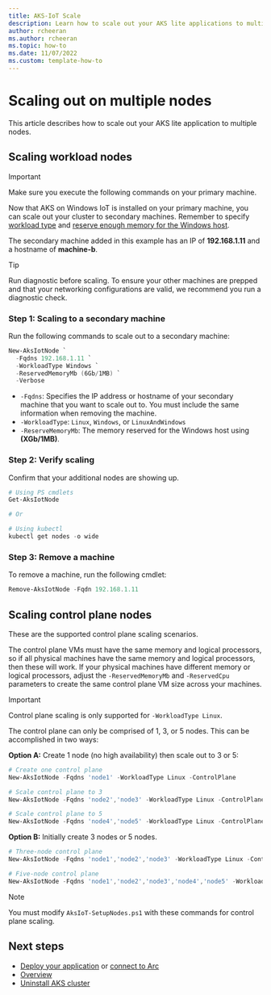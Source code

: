 ```yaml
---
title: AKS-IoT Scale
description: Learn how to scale out your AKS lite applications to multiple nodes. 
author: rcheeran
ms.author: rcheeran
ms.topic: how-to
ms.date: 11/07/2022
ms.custom: template-how-to
---
```


# Scaling out on multiple nodes

This article describes how to scale out your AKS lite application to multiple nodes.

## Scaling workload nodes

> [!IMPORTANT]
> Make sure you execute the following commands on your primary machine.

Now that AKS on Windows IoT is installed on your primary machine, you can scale out your cluster to secondary machines. Remember to specify [workload type](./aks-lite-concept.md) and [reserve enough memory for the Windows host](./aks-lite-concept.md).

The secondary machine added in this example has an IP of **192.168.1.11** and a hostname of **machine-b**.

> [!TIP]
> Run diagnostic before scaling. To ensure your other machines are prepped and that your networking configurations are valid, we recommend you run a diagnostic check.

### Step 1: Scaling to a secondary machine

Run the following commands to scale out to a secondary machine:

```powershell
New-AksIotNode `
  -Fqdns 192.168.1.11 `
  -WorkloadType Windows `
  -ReservedMemoryMb (6Gb/1MB) `
  -Verbose
```

- `-Fqdns`: Specifies the IP address or hostname of your secondary machine that you want to scale out to. You must include the same information when removing the machine.
- `-WorkloadType`: `Linux`, `Windows`, or `LinuxAndWindows`
- `-ReserveMemoryMb`: The memory reserved for the Windows host using **(XGb/1MB)**.

### Step 2: Verify scaling

Confirm that your additional nodes are showing up.

```powershell
# Using PS cmdlets
Get-AksIotNode

# Or

# Using kubectl
kubectl get nodes -o wide
```

### Step 3: Remove a machine

To remove a machine, run the following cmdlet:

```powershell
Remove-AksIotNode -Fqdn 192.168.1.11
```

## Scaling control plane nodes

These are the supported control plane scaling scenarios.

The control plane VMs must have the same memory and logical processors, so if all physical machines have the same memory and logical processors, then these will work. If your physical machines have different memory or logical processors, adjust the `-ReservedMemoryMb` and `-ReservedCpu` parameters to create the same control plane VM size across your machines.

> [!IMPORTANT]
> Control plane scaling is only supported for `-WorkloadType Linux`.

The control plane can only be comprised of 1, 3, or 5 nodes. This can be accomplished in two ways:

**Option A:** Create 1 node (no high availability) then scale out to 3 or 5:

```powershell
# Create one control plane
New-AksIotNode -Fqdns 'node1' -WorkloadType Linux -ControlPlane

# Scale control plane to 3
New-AksIotNode -Fqdns 'node2','node3' -WorkloadType Linux -ControlPlane

# Scale control plane to 5
New-AksIotNode -Fqdns 'node4','node5' -WorkloadType Linux -ControlPlane
```

**Option B:** Initially create 3 nodes or 5 nodes.

```powershell
# Three-node control plane
New-AksIotNode -Fqdns 'node1','node2','node3' -WorkloadType Linux -ControlPlane

# Five-node control plane
New-AksIotNode -Fqdns 'node1','node2','node3','node4','node5' -WorkloadType Linux -ControlPlane
```

> [!NOTE]
> You must modify `AksIoT-SetupNodes.ps1` with these commands for control plane scaling.

## Next steps

- [Deploy your application](/docs/deploying-workloads.md) or [connect to Arc](/docs/connect-to-arc.md)
- [Overview](aks-lite-overview.md)
- [Uninstall AKS cluster](aks-lite-howto-uninstall.md)
